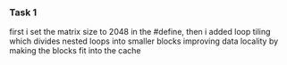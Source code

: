 ### Task 1

first i set the matrix size to 2048 in the #define, then i added loop tiling which divides nested loops into smaller blocks improving data locality by making the blocks fit into the cache